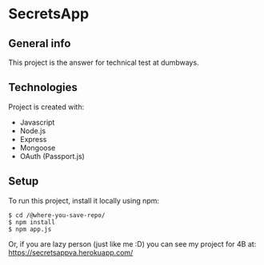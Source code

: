 # SecretsApp

## General info
This project is the answer for technical test at dumbways.
	
## Technologies
Project is created with:
* Javascript
* Node.js
* Express
* Mongoose
* OAuth (Passport.js)
	
## Setup
To run this project, install it locally using npm:
```
$ cd /@where-you-save-repo/
$ npm install
$ npm app.js
```

Or, if you are lazy person (just like me :D) you can see my project for 4B at: https://secretsappva.herokuapp.com/
